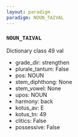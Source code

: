 ```yaml
---
layout: paradigm
paradigm: NOUN_TAIVAL
---
```

### ` NOUN_TAIVAL `

Dictionary class 49 val
* grade_dir: strengthen
* plurale_tantum: False
* pos: NOUN
* stem_diphthong: None
* stem_vowel: None
* upos: NOUN
* harmony: back
* kotus_av: E
* kotus_tn: 49
* clitics: False
* possessive: False
